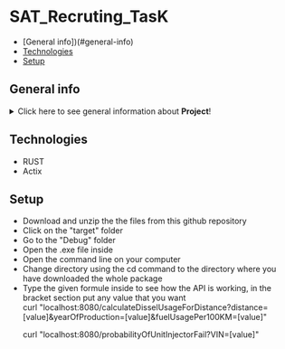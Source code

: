 # SAT_Recruting_TasK

* [General info])(#general-info)
* [Technologies](#technologies)
* [Setup](#setup)


## General info
<details>
<summary>Click here to see general information about <b>Project</b>!</summary>
REST API to calculate the fuel usage and projecting the probability of the unit injector fail
</details>

## Technologies
<ul>
<li>RUST</li>
<li>Actix</li>
</ul>

## Setup
<ul>
<li>Download and unzip the the files from this github repository</li>
<li>Click on the "target" folder </li>
<li>Go to the "Debug" folder</li>
<li>Open the .exe file inside</li>
<li>Open the command line on your computer</li>
<li>Change directory using the cd command to the directory where you have downloaded the whole package</li>
<li>Type the given formule inside to see how the API is working, in the bracket section put any value that you want</li>
  curl "localhost:8080/calculateDisselUsageForDistance?distance=[value]&yearOfProduction=[value]&fuelUsagePer100KM=[value]"
  
  curl "localhost:8080/probabilityOfUnitInjectorFail?VIN=[value]"
</ul>
